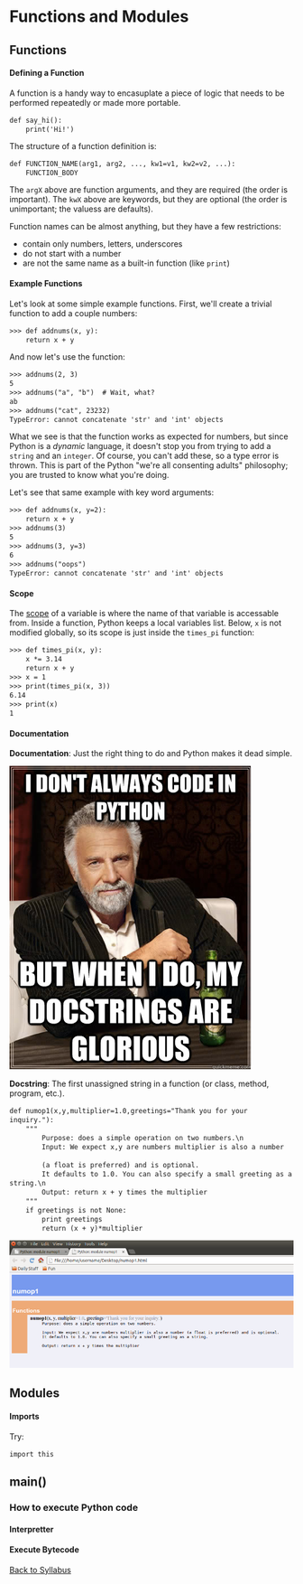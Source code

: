 # Functions and Modules

## Functions

#### Defining a Function

A function is a handy way to encasuplate a piece of logic that needs to be performed repeatedly or made more portable.

    def say_hi():
        print('Hi!')

The structure of a function definition is:

    def FUNCTION_NAME(arg1, arg2, ..., kw1=v1, kw2=v2, ...):
        FUNCTION_BODY

The `argX` above are function arguments, and they are required (the order is important). The `kwX` above are keywords, but they are optional (the order is unimportant; the valuess are defaults).

Function names can be almost anything, but they have a few restrictions:

- contain only numbers, letters, underscores
- do not start with a number
- are not the same name as a built-in function (like `print`)

#### Example Functions

Let's look at some simple example functions. First, we'll create a trivial function to add a couple numbers:

    >>> def addnums(x, y):
        return x + y

And now let's use the function:

    >>> addnums(2, 3)
    5
    >>> addnums("a", "b")  # Wait, what?
    ab
    >>> addnums("cat", 23232)
    TypeError: cannot concatenate 'str' and 'int' objects

What we see is that the function works as expected for numbers, but since Python is a *dynamic* language, it doesn't stop you from trying to add a `string` and an `integer`. Of course, you can't add these, so a type error is thrown. This is part of the Python "we're all consenting adults" philosophy; you are trusted to know what you're doing.

Let's see that same example with key word arguments:

    >>> def addnums(x, y=2):
        return x + y
    >>> addnums(3)
    5
    >>> addnums(3, y=3)
    6
    >>> addnums("oops")
    TypeError: cannot concatenate 'str' and 'int' objects

#### Scope

The [scope](https://en.wikipedia.org/wiki/Scope_%28computer_science%29) of a variable is where the name of that variable is accessable from. Inside a function, Python keeps a local variables list. Below, `x` is not modified globally, so its scope is just inside the `times_pi` function:

    >>> def times_pi(x, y):
        x *= 3.14
        return x + y
    >>> x = 1
    >>> print(times_pi(x, 3))
    6.14
    >>> print(x)
    1

#### Documentation

**Documentation**: Just the right thing to do and Python makes it dead simple.

![docstrings](../../resources/glorious_docstrings.png)

**Docstring**: The first unassigned string in a function (or class, method, program, etc.).

    def numop1(x,y,multiplier=1.0,greetings="Thank you for your inquiry."):
        """
            Purpose: does a simple operation on two numbers.\n
            Input: We expect x,y are numbers multiplier is also a number
            
            (a float is preferred) and is optional.
            It defaults to 1.0. You can also specify a small greeting as a string.\n
            Output: return x + y times the multiplier
        """
        if greetings is not None:
            print greetings
            return (x + y)*multiplier

![docstrings](../../resources/docstring_screencap.png)

## Modules

#### Imports

Try:

    import this

## main()

### How to execute Python code

#### Interpretter

#### Execute Bytecode


[Back to Syllabus](../../README.md)
